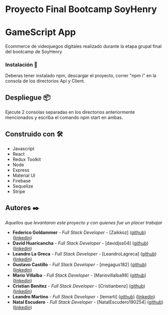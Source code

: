 # Proyecto Final Bootcamp SoyHenry

# GameScript App

Ecommerce de videojuegos digitales realizado durante la etapa grupal final del bootcamp de SoyHenry

### Instalación 🔧

Deberas tener instalado npm, descargar el proyecto, correr "npm i" en la consola de los directorios Api y Client.

## Despliegue 📦

Ejecute 2 consolas separadas en los directorios anteriormente mencionados y escriba el comando npm start en ambas.

## Construido con 🛠️

* Javascript  
* React  
* Redux Toolkit  
* Node  
* Express  
* Material UI  
* Firebase  
* Sequelize  
* Stripe  

## Autores ✒️

_Aquellos que levantaron este proyecto y con quienes fue un placer trabajar_

* **Federico Goldammer** - *Full Stack Developer* - [Zaikkoz] ([github](https://github.com/Zaikkoz)) ([linkedin](https://www.linkedin.com/in/federico-goldammer-084196232/))
* **David Huaricancha** - *Full Stack Developer* - [davidjss04] ([github](https://github.com/davidjss04)) ([linkedin](https://www.linkedin.com/in/davidjss04/))
* **Leandro La Greca** - *Full Stack Developer* - [LeandroLagreca] ([github](https://github.com/LeandroLagreca)) ([linkedin](https://www.linkedin.com/in/leandro-la-greca-7582ab240/))
* **Gustavo Castillo** - *Full Stack Developer* - [megagus182] ([github](https://github.com/megagus182)) ([linkedin](https://www.linkedin.com/in/gacr1990/))
* **Mario Villalba** - *Full Stack Developer* - [Mariovillalba98] ([github](https://github.com/Mariovillalba98)) ([linkedin](https://www.linkedin.com/in/mario-villalba-8b7136179/))
* **Cristian Benitez** - *Full Stack Developer* - [Cristianbenz] ([github](https://github.com/Cristianbenz)) ([linkedin](https://www.linkedin.com/in/cristian-benitez/))
* **Leandro Martino** - *Full Stack Developer* - [lemarti] ([github](https://github.com/lemarti)) ([linkedin](https://www.linkedin.com/in/leandro-martinó/))
* **Natal Escudero** - *Full Stack Developer* - [NatalEscudero190254] ([github](https://github.com/NatalEscudero190254)) ([linkedin](https://www.linkedin.com/in/natal-escudero-0a0020210/))
